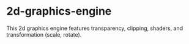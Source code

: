 # 2d-graphics-engine
This 2d graphics engine features transparency, clipping, shaders, and transformation (scale, rotate).

